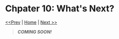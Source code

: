 # Chpater 10: What's Next?

[<<Prev](/section-1/09-rxjs-graveyard.md) | [Home](/README.md) | [Next >>](/section-2/00-home.md)

> ***COMING SOON!***